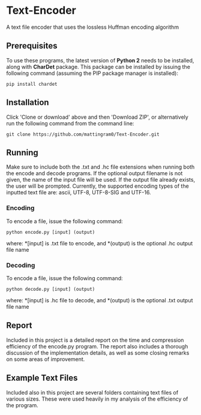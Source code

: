 # Text-Encoder
A text file encoder that uses the lossless Huffman encoding algorithm

## Prerequisites
To use these programs, the latest version of **Python 2** needs to be installed, along with **CharDet** package. This package can be installed by issuing the following command (assuming the PIP package manager is installed):

```
pip install chardet
```

## Installation
Click 'Clone or download' above and then 'Download ZIP', or alternatively run the following command from the command line:

```
git clone https://github.com/mattingram0/Text-Encoder.git
```

## Running
Make sure to include both the .txt and .hc file extensions when running both the encode and decode programs. If the optional output filename is not given, the name of the input file will be used. If the output file already exists, the user will be prompted. Currently, the supported encoding types of the inputted text file are: ascii, UTF-8, UTF-8-SIG and UTF-16.

### Encoding
To encode a file, issue the following command:

```
python encode.py [input] (output)
```

where:
*[input] is .txt file to encode, and
*(output) is the optional .hc output file name

### Decoding
To encode a file, issue the following command:

```
python decode.py [input] (output)
```

where:
*\[input\] is .hc file to decode, and
*\(output\) is the optional .txt output file name

## Report
Included in this project is a detailed report on the time and compression efficiency of the encode.py program. The report also includes a thorough discussion of the implementation details, as well as some closing remarks on some areas of improvement.

## Example Text Files
Included also in this project are several folders containing text files of various sizes. These were used heavily in my analysis of the efficiency of the program.
